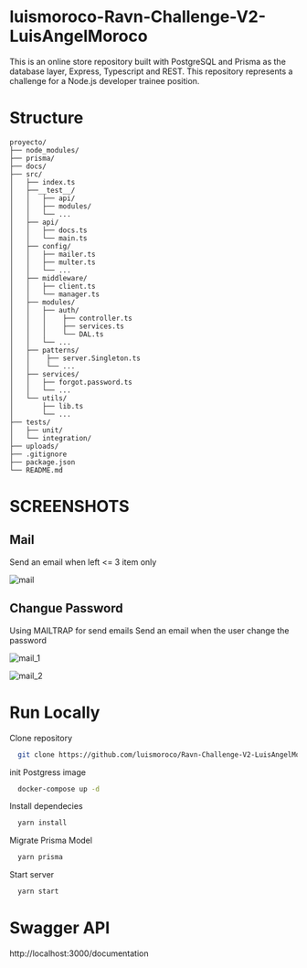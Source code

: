 # luismoroco-Ravn-Challenge-V2-LuisAngelMoroco
This is an online store repository built with PostgreSQL and Prisma as the database layer, Express, Typescript and REST. This repository represents a challenge for a Node.js developer trainee position. 

# Structure 

```
proyecto/
├── node_modules/
├── prisma/
├── docs/
├── src/
│   ├── index.ts
│   ├──__test__/
│   │   ├── api/
│   │   ├── modules/
│   │   └── ...
│   ├── api/
│   │   ├── docs.ts
│   │   └── main.ts
│   ├── config/
│   │   ├── mailer.ts
│   │   ├── multer.ts
│   │   └── ...
│   ├── middleware/
│   │   ├── client.ts
│   │   └── manager.ts
│   ├── modules/
│   │   ├── auth/
│   │   │    ├── controller.ts
│   │   │    ├── services.ts
│   │   │    └── DAL.ts
│   │   └── ...
│   ├── patterns/
│   │    ├── server.Singleton.ts
│   │    └── ...
│   ├── services/
│   │   ├── forgot.password.ts
│   │   └── ...
│   └── utils/
│       ├── lib.ts
│       └── ...
├── tests/
│   ├── unit/
│   └── integration/
├── uploads/
├── .gitignore
├── package.json
└── README.md
```
# SCREENSHOTS

## Mail
Send an email when left <= 3 item only

![mail](./docs/mail.png)

## Changue Password 

Using MAILTRAP for send emails
Send an email when the user change the password

![mail_1](./docs/passwordrecovery.png)

![mail_2](./docs/newpasswordnotify.png)

# Run Locally

Clone repository
```bash
  git clone https://github.com/luismoroco/Ravn-Challenge-V2-LuisAngelMoroco.git
```
init Postgress image
```bash
  docker-compose up -d
```
Install dependecies
```bash
  yarn install
```
Migrate  Prisma Model
```bash
  yarn prisma
```

Start server
```bash
  yarn start
```

# Swagger API 
http://localhost:3000/documentation